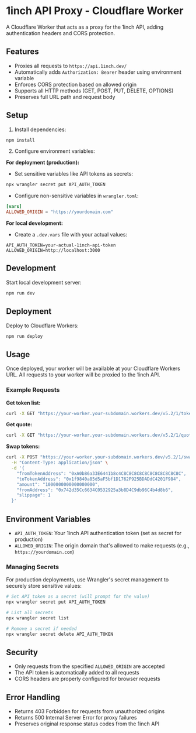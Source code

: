 # 1inch API Proxy - Cloudflare Worker

A Cloudflare Worker that acts as a proxy for the 1inch API, adding authentication headers and CORS protection.

## Features

- Proxies all requests to `https://api.1inch.dev/`
- Automatically adds `Authorization: Bearer` header using environment variable
- Enforces CORS protection based on allowed origin
- Supports all HTTP methods (GET, POST, PUT, DELETE, OPTIONS)
- Preserves full URL path and request body

## Setup

1. Install dependencies:

```bash
npm install
```

2. Configure environment variables:

**For deployment (production):**

- Set sensitive variables like API tokens as secrets:

```bash
npx wrangler secret put API_AUTH_TOKEN
```

- Configure non-sensitive variables in `wrangler.toml`:

```toml
[vars]
ALLOWED_ORIGIN = "https://yourdomain.com"
```

**For local development:**

- Create a `.dev.vars` file with your actual values:

```
API_AUTH_TOKEN=your-actual-1inch-api-token
ALLOWED_ORIGIN=http://localhost:3000
```

## Development

Start local development server:

```bash
npm run dev
```

## Deployment

Deploy to Cloudflare Workers:

```bash
npm run deploy
```

## Usage

Once deployed, your worker will be available at your Cloudflare Workers URL. All requests to your worker will be proxied to the 1inch API.

### Example Requests

**Get token list:**

```bash
curl -X GET "https://your-worker.your-subdomain.workers.dev/v5.2/1/tokens"
```

**Get quote:**

```bash
curl -X GET "https://your-worker.your-subdomain.workers.dev/v5.2/1/quote?fromTokenAddress=0xA0b86a33E6441b8c4C8C8C8C8C8C8C8C8C8C8C8C&toTokenAddress=0x1f9840a85d5aF5bf1D1762F925BDADdC4201F984&amount=1000000000000000000"
```

**Swap tokens:**

```bash
curl -X POST "https://your-worker.your-subdomain.workers.dev/v5.2/1/swap" \
  -H "Content-Type: application/json" \
  -d '{
    "fromTokenAddress": "0xA0b86a33E6441b8c4C8C8C8C8C8C8C8C8C8C8C8C",
    "toTokenAddress": "0x1f9840a85d5aF5bf1D1762F925BDADdC4201F984",
    "amount": "1000000000000000000",
    "fromAddress": "0x742d35Cc6634C0532925a3b8D4C9db96C4b4d8b6",
    "slippage": 1
  }'
```

## Environment Variables

- `API_AUTH_TOKEN`: Your 1inch API authentication token (set as secret for production)
- `ALLOWED_ORIGIN`: The origin domain that's allowed to make requests (e.g., `https://yourdomain.com`)

### Managing Secrets

For production deployments, use Wrangler's secret management to securely store sensitive values:

```bash
# Set API token as a secret (will prompt for the value)
npx wrangler secret put API_AUTH_TOKEN

# List all secrets
npx wrangler secret list

# Remove a secret if needed
npx wrangler secret delete API_AUTH_TOKEN
```

## Security

- Only requests from the specified `ALLOWED_ORIGIN` are accepted
- The API token is automatically added to all requests
- CORS headers are properly configured for browser requests

## Error Handling

- Returns 403 Forbidden for requests from unauthorized origins
- Returns 500 Internal Server Error for proxy failures
- Preserves original response status codes from the 1inch API

